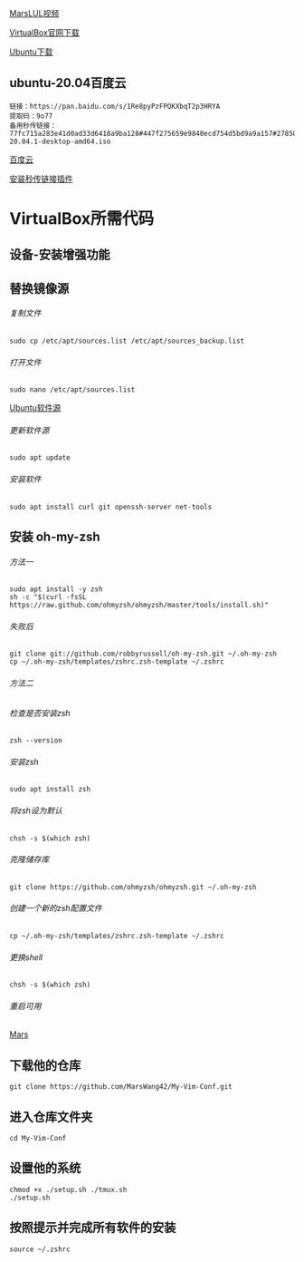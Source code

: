 [MarsLUL视频](https://www.bilibili.com/video/BV1t54y1R7F3)

[VirtualBox官网下载](https://www.virtualbox.org/wiki/Downloads)

[Ubuntu下载](https://cn.ubuntu.com/desktop)

## ubuntu-20.04百度云
```
链接：https://pan.baidu.com/s/1Re8pyPzFPQKXbqT2p3HRYA 
提取码：9o77 
备用秒传链接：77fc715a283e41d0ad33d6418a9ba128#447f275659e9840ecd754d5bd9a9a157#2785017856#ubuntu-20.04.1-desktop-amd64.iso
```
[百度云](https://pan.baidu.com/s/1Re8pyPzFPQKXbqT2p3HRYA)

[安装秒传链接插件](https://www.userscript.zone/search?q=%E7%A7%92%E4%BC%A0%E9%93%BE%E6%8E%A5)
# VirtualBox所需代码
## 设备-安装增强功能
## 替换镜像源
###### 复制文件
```sudo cp /etc/apt/sources.list /etc/apt/sources_backup.list```
###### 打开文件
```sudo nano /etc/apt/sources.list```

[Ubuntu软件源](https://mirrors.tuna.tsinghua.edu.cn/help/ubuntu/)

###### 更新软件源
```sudo apt update```
###### 安装软件
```sudo apt install curl git openssh-server net-tools```
## 安装 oh-my-zsh
###### 方法一
```
sudo apt install -y zsh
sh -c "$(curl -fsSL https://raw.github.com/ohmyzsh/ohmyzsh/master/tools/install.sh)"
```
###### 失败后
```
git clone git://github.com/robbyrussell/oh-my-zsh.git ~/.oh-my-zsh
cp ~/.oh-my-zsh/templates/zshrc.zsh-template ~/.zshrc
```
###### 方法二
###### 检查是否安装zsh
```zsh --version```
###### 安装zsh
```sudo apt install zsh```
###### 将zsh设为默认
```chsh -s $(which zsh)```
###### 克隆储存库
```git clone https://github.com/ohmyzsh/ohmyzsh.git ~/.oh-my-zsh```
###### 创建一个新的zsh配置文件
```cp ~/.oh-my-zsh/templates/zshrc.zsh-template ~/.zshrc```
###### 更换shell
```chsh -s $(which zsh)```
###### 重启可用

[Mars](https://github.com/MarsWang42/My-Vim-Conf)

## 下载他的仓库
```git clone https://github.com/MarsWang42/My-Vim-Conf.git```
## 进入仓库文件夹
```cd My-Vim-Conf```
## 设置他的系统
```
chmod +x ./setup.sh ./tmux.sh
./setup.sh
```
## 按照提示并完成所有软件的安装
```source ~/.zshrc```
